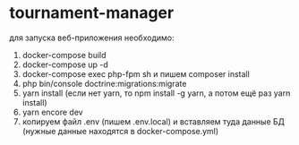 # tournament-manager

для запуска веб-приложения необходимо:
1) docker-compose build
2) docker-compose up -d
3) docker-compose exec php-fpm sh и пишем composer install
4) php bin/console doctrine:migrations:migrate
5) yarn install (если нет yarn, то npm install -g yarn, а потом ещё раз yarn install)
6) yarn encore dev
7) копируем файл .env (пишем .env.local) и вставляем туда данные БД (нужные данные находятся в docker-compose.yml)
